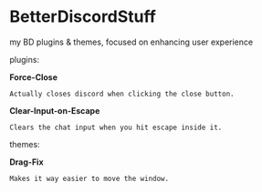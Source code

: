 # BetterDiscordStuff
my BD plugins & themes, focused on enhancing user experience

plugins:

  **Force-Close**
  
    Actually closes discord when clicking the close button.

  **Clear-Input-on-Escape**
  
    Clears the chat input when you hit escape inside it.

themes:

  **Drag-Fix**
  
    Makes it way easier to move the window.






